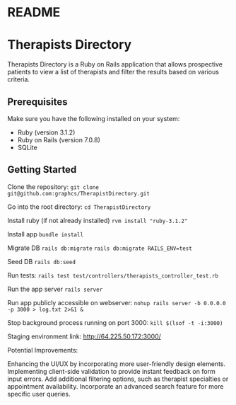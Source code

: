 # README

# Therapists Directory

Therapists Directory is a Ruby on Rails application that allows prospective patients to view a list of therapists and filter the results based on various criteria.

## Prerequisites

Make sure you have the following installed on your system:

- Ruby (version 3.1.2)
- Ruby on Rails (version 7.0.8)
- SQLite

## Getting Started

Clone the repository: `git clone git@github.com:graphcs/TherapistDirectory.git`

Go into the root directory:
`cd TherapistDirectory`

Install ruby (if not already installed)
`rvm install "ruby-3.1.2"`

Install app
`bundle install`

Migrate DB
`rails db:migrate`
`rails db:migrate RAILS_ENV=test`
  
Seed DB
`rails db:seed`

Run tests:
`rails test test/controllers/therapists_controller_test.rb`

Run the app server
`rails server`

Run app publicly accessible on webserver:
`nohup rails server -b 0.0.0.0 -p 3000 > log.txt 2>&1 &`

Stop background process running on port 3000:
`kill $(lsof -t -i:3000)`

Staging environment link:
http://64.225.50.172:3000/

Potential Improvements:

Enhancing the UI/UX by incorporating more user-friendly design elements.
Implementing client-side validation to provide instant feedback on form input errors.
Add additional filtering options, such as therapist specialties or appointment availability.
Incorporate an advanced search feature for more specific user queries.